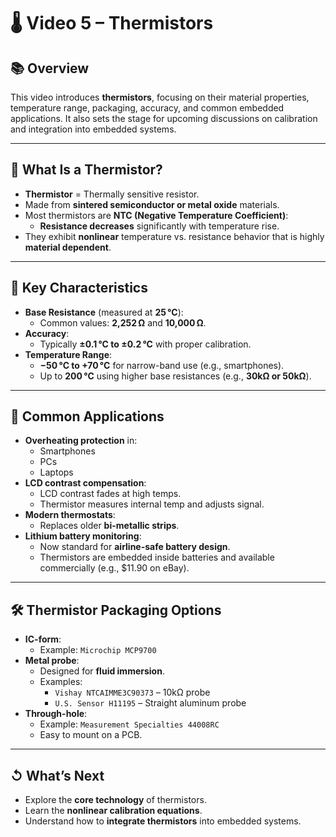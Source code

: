 # 🌡️ Video 5 – Thermistors

## 📚 Overview

This video introduces **thermistors**, focusing on their material properties, temperature range, packaging, accuracy, and common embedded applications. It also sets the stage for upcoming discussions on calibration and integration into embedded systems.

---

## 🧪 What Is a Thermistor?

- **Thermistor** = Thermally sensitive resistor.
- Made from **sintered semiconductor or metal oxide** materials.
- Most thermistors are **NTC (Negative Temperature Coefficient)**:
  - **Resistance decreases** significantly with temperature rise.
- They exhibit **nonlinear** temperature vs. resistance behavior that is highly **material dependent**.

---

## 🔢 Key Characteristics

- **Base Resistance** (measured at **25 °C**):
  - Common values: **2,252 Ω** and **10,000 Ω**.
- **Accuracy**:
  - Typically **±0.1 °C to ±0.2 °C** with proper calibration.
- **Temperature Range**:
  - **−50 °C to +70 °C** for narrow-band use (e.g., smartphones).
  - Up to **200 °C** using higher base resistances (e.g., **30kΩ or 50kΩ**).

---

## 🧰 Common Applications

- **Overheating protection** in:
  - Smartphones
  - PCs
  - Laptops
- **LCD contrast compensation**:
  - LCD contrast fades at high temps.
  - Thermistor measures internal temp and adjusts signal.
- **Modern thermostats**:
  - Replaces older **bi-metallic strips**.
- **Lithium battery monitoring**:
  - Now standard for **airline-safe battery design**.
  - Thermistors are embedded inside batteries and available commercially (e.g., $11.90 on eBay).

---

## 🛠️ Thermistor Packaging Options

- **IC-form**:  
  - Example: `Microchip MCP9700`
- **Metal probe**:  
  - Designed for **fluid immersion**.
  - Examples:
    - `Vishay NTCAIMME3C90373` – 10kΩ probe
    - `U.S. Sensor H11195` – Straight aluminum probe
- **Through-hole**:  
  - Example: `Measurement Specialties 44008RC`
  - Easy to mount on a PCB.

---

## ↺ What’s Next

- Explore the **core technology** of thermistors.
- Learn the **nonlinear calibration equations**.
- Understand how to **integrate thermistors** into embedded systems.

